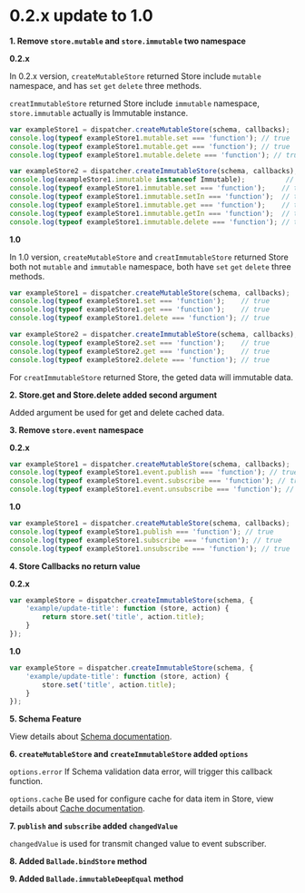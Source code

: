 # 0.2.x update to 1.0

**1. Remove `store.mutable` and `store.immutable` two namespace**

**0.2.x**

In 0.2.x version, `createMutableStore` returned Store include `mutable` namespace, and has `set` `get` `delete` three methods.

`creatImmutableStore` returned Store include `immutable` namespace, `store.immutable` actually is Immutable instance.

```javascript
var exampleStore1 = dispatcher.createMutableStore(schema, callbacks);
console.log(typeof exampleStore1.mutable.set === 'function'); // true
console.log(typeof exampleStore1.mutable.get === 'function'); // true
console.log(typeof exampleStore1.mutable.delete === 'function'); // true

var exampleStore2 = dispatcher.createImmutableStore(schema, callbacks);
console.log(exampleStore1.immutable instanceof Immutable);          // true
console.log(typeof exampleStore1.immutable.set === 'function');    // true
console.log(typeof exampleStore1.immutable.setIn === 'function');  // true
console.log(typeof exampleStore1.immutable.get === 'function');    // true
console.log(typeof exampleStore1.immutable.getIn === 'function');  // true
console.log(typeof exampleStore1.immutable.delete === 'function'); // true
```

**1.0**

In 1.0 version, `createMutableStore` and `creatImmutableStore` returned Store both not `mutable` and `immutable` namespace, both have `set` `get` `delete` three methods.

```javascript
var exampleStore1 = dispatcher.createMutableStore(schema, callbacks);
console.log(typeof exampleStore1.set === 'function');    // true
console.log(typeof exampleStore1.get === 'function');    // true
console.log(typeof exampleStore1.delete === 'function'); // true

var exampleStore2 = dispatcher.createImmutableStore(schema, callbacks);
console.log(typeof exampleStore2.set === 'function');    // true
console.log(typeof exampleStore2.get === 'function');    // true
console.log(typeof exampleStore2.delete === 'function'); // true
```

For `creatImmutableStore` returned Store, the geted data will immutable data.

**2. Store.get and Store.delete added second argument**

Added argument be used for get and delete cached data.

**3. Remove `store.event` namespace**

**0.2.x**

```js
var exampleStore1 = dispatcher.createMutableStore(schema, callbacks);
console.log(typeof exampleStore1.event.publish === 'function'); // true
console.log(typeof exampleStore1.event.subscribe === 'function'); // true
console.log(typeof exampleStore1.event.unsubscribe === 'function'); // true
```

**1.0**

```js
var exampleStore1 = dispatcher.createMutableStore(schema, callbacks);
console.log(typeof exampleStore1.publish === 'function'); // true
console.log(typeof exampleStore1.subscribe === 'function'); // true
console.log(typeof exampleStore1.unsubscribe === 'function'); // true
```

**4. Store Callbacks no return value**

**0.2.x**

```js
var exampleStore = dispatcher.createImmutableStore(schema, {
    'example/update-title': function (store, action) {
        return store.set('title', action.title);
    }
});
```

**1.0**

```js
var exampleStore = dispatcher.createImmutableStore(schema, {
    'example/update-title': function (store, action) {
        store.set('title', action.title);
    }
});
```

**5. Schema Feature**

View details about [Schema documentation](/schema.md).

**6. `createMutableStore` and `createImmutableStore` added `options`**

`options.error` If Schema validation data error, will trigger this callback function.

`options.cache` Be used for configure cache for data item in Store, view details about [Cache documentation](/cache.md).

**7. `publish` and `subscribe` added `changedValue`**

`changedValue` is used for transmit changed value to event subscriber.

**8. Added `Ballade.bindStore` method**

**9. Added `Ballade.immutableDeepEqual` method**

